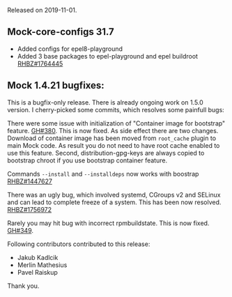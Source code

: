 Released on 2019-11-01.

## Mock-core-configs 31.7

 * Added configs for epel8-playground
 * Added 3 base packages to epel-playground and epel buildroot [RHBZ#1764445](https://bugzilla.redhat.com/show_bug.cgi?id=1764445)

## Mock 1.4.21 bugfixes:

This is a bugfix-only release. There is already ongoing work on 1.5.0 version. I cherry-picked some commits, which resolves some painfull bugs:

There were some issue with initialization of "Container image for bootstrap" feature. [GH#380](https://github.com/rpm-software-management/mock/issues/380). This is now fixed. As side effect there are two changes. Download of container image has been moved from `root_cache` plugin to main Mock code. As result you do not need to have root cache enabled to use this feature. Second, distribution-gpg-keys are always copied to bootstrap chroot if you use bootstrap container feature.

Commands `--install` and `--installdeps` now works with boostrap [RHBZ#1447627](https://bugzilla.redhat.com/show_bug.cgi?id=1447627)

There was an ugly bug, which involved systemd, CGroups v2 and SELinux and can lead to complete freeze of a system. This has been now resolved. [RHBZ#1756972](https://bugzilla.redhat.com/show_bug.cgi?id=1756972)

Rarely you may hit bug with incorrect rpmbuildstate. This is now fixed. [GH#349](https://github.com/rpm-software-management/mock/issues/349).

Following contributors contributed to this release:

 * Jakub Kadlcik
 * Merlin Mathesius
 * Pavel Raiskup

Thank you.
